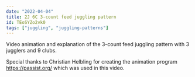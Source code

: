 ```yaml
---
date: "2022-04-04"
title: 2J 6C 3-count feed juggling pattern
id: TEoSYZo2vk0
tags: ["juggling", "juggling-patterns"]
---
```


Video animation and explanation of the 3-count feed juggling pattern with 3 jugglers and 9 clubs.

Special thanks to Christian Helbling for creating the animation program https://passist.org/ which was used in this video.
 